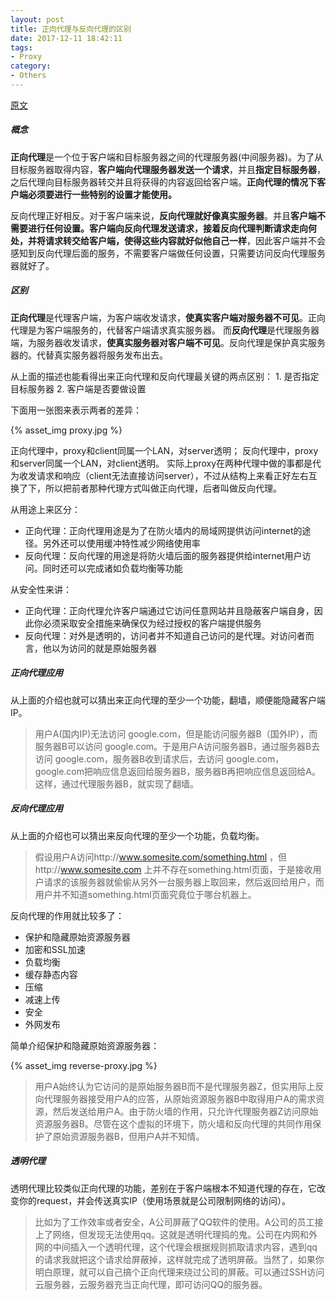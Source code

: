 ```yaml
---
layout: post
title: 正向代理与反向代理的区别
date: 2017-12-11 18:42:11
tags:
- Proxy
category:
- Others
---
```

[原文](https://zhuanlan.zhihu.com/p/25423394)

##### 概念
**正向代理**是一个位于客户端和目标服务器之间的代理服务器(中间服务器)。为了从目标服务器取得内容，**客户端向代理服务器发送一个请求**，并且**指定目标服务器**，之后代理向目标服务器转交并且将获得的内容返回给客户端。**正向代理的情况下客户端必须要进行一些特别的设置才能使用。**

反向代理正好相反。对于客户端来说，**反向代理就好像真实服务器**。并且**客户端不需要进行任何设置。客户端向反向代理发送请求，接着反向代理判断请求走向何处，并将请求转交给客户端，使得这些内容就好似他自己一样**，因此客户端并不会感知到反向代理后面的服务，不需要客户端做任何设置，只需要访问反向代理服务器就好了。

##### 区别
**正向代理**是代理客户端，为客户端收发请求，**使真实客户端对服务器不可见**。正向代理是为客户端服务的，代替客户端请求真实服务器。
而**反向代理**是代理服务器端，为服务器收发请求，**使真实服务器对客户端不可见**。反向代理是保护真实服务器的。代替真实服务器将服务发布出去。

从上面的描述也能看得出来正向代理和反向代理最关键的两点区别：
    1. 是否指定目标服务器
    2. 客户端是否要做设置

下面用一张图来表示两者的差异：

{% asset_img proxy.jpg %}

正向代理中，proxy和client同属一个LAN，对server透明； 反向代理中，proxy和server同属一个LAN，对client透明。 实际上proxy在两种代理中做的事都是代为收发请求和响应（client无法直接访问server），不过从结构上来看正好左右互换了下，所以把前者那种代理方式叫做正向代理，后者叫做反向代理。

从用途上来区分：
* 正向代理：正向代理用途是为了在防火墙内的局域网提供访问internet的途径。另外还可以使用缓冲特性减少网络使用率
* 反向代理：反向代理的用途是将防火墙后面的服务器提供给internet用户访问。同时还可以完成诸如负载均衡等功能

从安全性来讲：
* 正向代理：正向代理允许客户端通过它访问任意网站并且隐蔽客户端自身，因此你必须采取安全措施来确保仅为经过授权的客户端提供服务
* 反向代理：对外是透明的，访问者并不知道自己访问的是代理。对访问者而言，他以为访问的就是原始服务器

##### 正向代理应用
从上面的介绍也就可以猜出来正向代理的至少一个功能，翻墙，顺便能隐藏客户端IP。
> 用户A(国内IP)无法访问 google.com，但是能访问服务器B（国外IP），而服务器B可以访问 google.com。于是用户A访问服务器B，通过服务器B去访问 google.com，服务器B收到请求后，去访问 google.com，google.com把响应信息返回给服务器B，服务器B再把响应信息返回给A。这样，通过代理服务器B，就实现了翻墙。

##### 反向代理应用
从上面的介绍也可以猜出来反向代理的至少一个功能，负载均衡。
> 假设用户A访问http://www.somesite.com/something.html ，但http://www.somesite.com 上并不存在something.html页面，于是接收用户请求的该服务器就偷偷从另外一台服务器上取回来，然后返回给用户，而用户并不知道something.html页面究竟位于哪台机器上。

反向代理的作用就比较多了：
* 保护和隐藏原始资源服务器
* 加密和SSL加速
* 负载均衡
* 缓存静态内容
* 压缩
* 减速上传
* 安全
* 外网发布

简单介绍保护和隐藏原始资源服务器：

{% asset_img reverse-proxy.jpg %}

> 用户A始终认为它访问的是原始服务器B而不是代理服务器Z，但实用际上反向代理服务器接受用户A的应答，从原始资源服务器B中取得用户A的需求资源，然后发送给用户A。由于防火墙的作用，只允许代理服务器Z访问原始资源服务器B。尽管在这个虚拟的环境下，防火墙和反向代理的共同作用保护了原始资源服务器B，但用户A并不知情。

##### 透明代理
透明代理比较类似正向代理的功能，差别在于客户端根本不知道代理的存在，它改变你的request，并会传送真实IP（使用场景就是公司限制网络的访问）。
> 比如为了工作效率或者安全，A公司屏蔽了QQ软件的使用。A公司的员工接上了网络，但发现无法使用qq。这就是透明代理捣的鬼。公司在内网和外网的中间插入一个透明代理，这个代理会根据规则抓取请求内容，遇到qq的请求我就把这个请求给屏蔽掉，这样就完成了透明屏蔽。当然了，如果你明白原理，就可以自己搞个正向代理来绕过公司的屏蔽。可以通过SSH访问云服务器，云服务器充当正向代理，即可访问QQ的服务器。